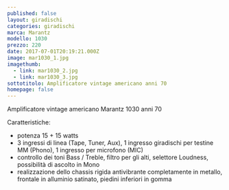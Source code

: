 ```yaml
---
published: false
layout: giradischi
categories: giradischi
marca: Marantz
modello: 1030
prezzo: 220
date: 2017-07-01T20:19:21.000Z
image: mar1030_1.jpg
imagethumb:
  - link: mar1030_2.jpg
  - link: mar1030_3.jpg
sottotitolo: Amplificatore vintage americano anni 70
homepage: false
---
```

Amplificatore vintage americano Marantz 1030 anni 70

Caratteristiche:

- potenza 15 + 15 watts  
- 3 ingressi di linea (Tape, Tuner, Aux), 1 ingresso giradischi per testine MM (Phono), 1 ingresso per microfono (MIC) 
- controllo dei toni Bass / Treble, filtro per gli alti, selettore Loudness, possibilità di ascolto in Mono 
- realizzazione dello chassis rigida antivibrante completamente in metallo, frontale in alluminio satinato, piedini inferiori in gomma
